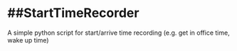 ##StartTimeRecorder
=================

A simple python script for start/arrive time recording (e.g. get in office time, wake up time)
